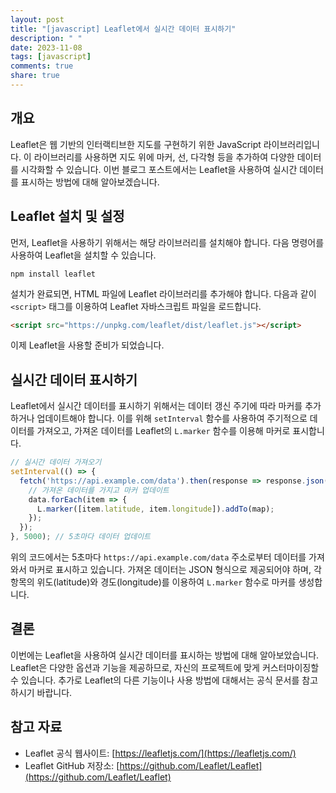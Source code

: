 ```yaml
---
layout: post
title: "[javascript] Leaflet에서 실시간 데이터 표시하기"
description: " "
date: 2023-11-08
tags: [javascript]
comments: true
share: true
---
```


## 개요

Leaflet은 웹 기반의 인터랙티브한 지도를 구현하기 위한 JavaScript 라이브러리입니다. 이 라이브러리를 사용하면 지도 위에 마커, 선, 다각형 등을 추가하여 다양한 데이터를 시각화할 수 있습니다. 이번 블로그 포스트에서는 Leaflet을 사용하여 실시간 데이터를 표시하는 방법에 대해 알아보겠습니다.

## Leaflet 설치 및 설정

먼저, Leaflet을 사용하기 위해서는 해당 라이브러리를 설치해야 합니다. 다음 명령어를 사용하여 Leaflet을 설치할 수 있습니다.

```
npm install leaflet
```

설치가 완료되면, HTML 파일에 Leaflet 라이브러리를 추가해야 합니다. 다음과 같이 `<script>` 태그를 이용하여 Leaflet 자바스크립트 파일을 로드합니다.

```html
<script src="https://unpkg.com/leaflet/dist/leaflet.js"></script>
```

이제 Leaflet을 사용할 준비가 되었습니다.

## 실시간 데이터 표시하기

Leaflet에서 실시간 데이터를 표시하기 위해서는 데이터 갱신 주기에 따라 마커를 추가하거나 업데이트해야 합니다. 이를 위해 `setInterval` 함수를 사용하여 주기적으로 데이터를 가져오고, 가져온 데이터를 Leaflet의 `L.marker` 함수를 이용해 마커로 표시합니다.

```javascript
// 실시간 데이터 가져오기
setInterval(() => {
  fetch('https://api.example.com/data').then(response => response.json()).then(data => {
    // 가져온 데이터를 가지고 마커 업데이트
    data.forEach(item => {
      L.marker([item.latitude, item.longitude]).addTo(map);
    });
  });
}, 5000); // 5초마다 데이터 업데이트
```

위의 코드에서는 5초마다 `https://api.example.com/data` 주소로부터 데이터를 가져와서 마커로 표시하고 있습니다. 가져온 데이터는 JSON 형식으로 제공되어야 하며, 각 항목의 위도(latitude)와 경도(longitude)를 이용하여 `L.marker` 함수로 마커를 생성합니다.

## 결론

이번에는 Leaflet을 사용하여 실시간 데이터를 표시하는 방법에 대해 알아보았습니다. Leaflet은 다양한 옵션과 기능을 제공하므로, 자신의 프로젝트에 맞게 커스터마이징할 수 있습니다. 추가로 Leaflet의 다른 기능이나 사용 방법에 대해서는 공식 문서를 참고하시기 바랍니다.

## 참고 자료

- Leaflet 공식 웹사이트: [https://leafletjs.com/](https://leafletjs.com/)
- Leaflet GitHub 저장소: [https://github.com/Leaflet/Leaflet](https://github.com/Leaflet/Leaflet)